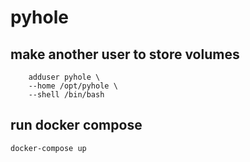 # pyhole

## make another user to store volumes
    
```
    adduser pyhole \
    --home /opt/pyhole \
    --shell /bin/bash

```

## run docker compose

```
docker-compose up
```